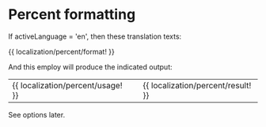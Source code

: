 <!-- ======================================================================
--- Search engine
title:          Percent formatting
keywords:       percent, formatting
description:    Percent formatting using NgTranslation features.
--- Menu system
order:          30
text:           Percent formatting
hidden:         false
umbel:          false
--- Page properties
id:             
document:       
layout:         layout-2-left
$-left:         #side-menu
searchable:     true
--- Side menu
side-menu-root:     /localization
side-menu-header:   Localization
side-menu-top:      
side-menu-depth:    1
======================================================================= -->

# Percent formatting

If activeLanguage = 'en', then these translation texts:

{{ localization/percent/format! }}

And this employ will produce the indicated output:

<table class="splitted">
  <tr>
    <td>{{ localization/percent/usage! }}</td>
    <td>&nbsp;</td>
    <td>{{ localization/percent/result! }}</td>
  </tr>
</table>

See options later.
